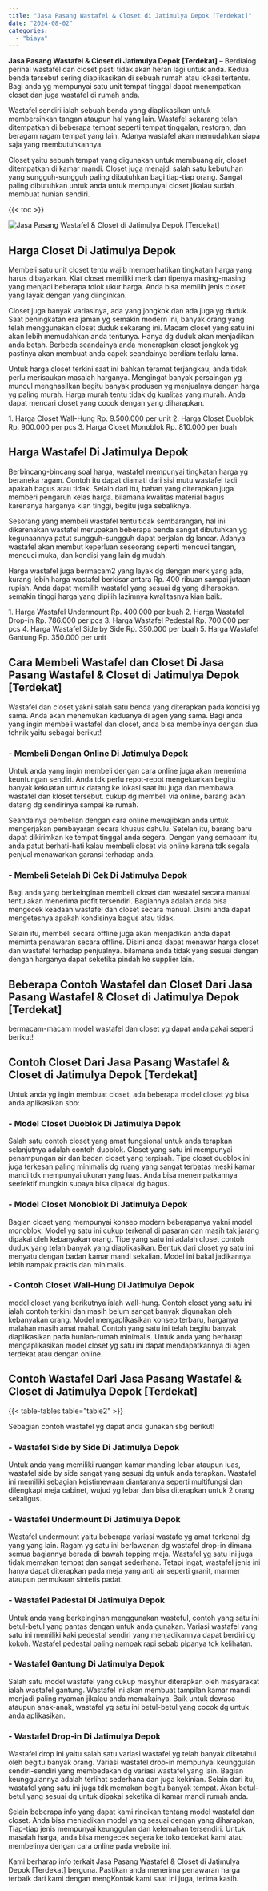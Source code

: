 ```yaml
---
title: "Jasa Pasang Wastafel & Closet di Jatimulya Depok [Terdekat]"
date: "2024-08-02"
categories: 
  - "biaya"
---
```


**Jasa Pasang Wastafel & Closet di Jatimulya Depok \[Terdekat\]** – Berdialog perihal wastafel dan closet pasti tidak akan heran lagi untuk anda. Kedua benda tersebut sering diaplikasikan di sebuah rumah atau lokasi tertentu. Bagi anda yg mempunyai satu unit tempat tinggal dapat menempatkan closet dan juga wastafel di rumah anda.

Wastafel sendiri ialah sebuah benda yang diaplikasikan untuk membersihkan tangan ataupun hal yang lain. Wastafel sekarang telah ditempatkan di beberapa tempat seperti tempat tinggalan, restoran, dan beragam ragam tempat yang lain. Adanya wastafel akan memudahkan siapa saja yang membutuhkannya.

Closet yaitu sebuah tempat yang digunakan untuk membuang air, closet ditempatkan di kamar mandi. Closet juga menajdi salah satu kebutuhan yang sungguh-sungguh paling dibutuhkan bagi tiap-tiap orang. Sangat paling dibutuhkan untuk anda untuk mempunyai closet jikalau sudah membuat hunian sendiri.

{{< toc >}}

![Jasa Pasang Wastafel & Closet di Jatimulya Depok [Terdekat]](/images/wastafel-closet-murah49.png)

## Harga Closet Di Jatimulya Depok

Membeli satu unit closet tentu wajib memperhatikan tingkatan harga yang harus dibayarkan. Kiat closet memiliki merk dan tipenya masing-masing yang menjadi beberapa tolok ukur harga. Anda bisa memilih jenis closet yang layak dengan yang diinginkan.

Closet juga banyak variasinya, ada yang jongkok dan ada juga yg duduk. Saat peningkatan era jaman yg semakin modern ini, banyak orang yang telah menggunakan closet duduk sekarang ini. Macam closet yang satu ini akan lebih memudahkan anda tentunya. Hanya dg duduk akan menjadikan anda betah. Berbeda seandainya anda menerapkan closet jongkok yg pastinya akan membuat anda capek seandainya berdiam terlalu lama.

Untuk harga closet terkini saat ini bahkan teramat terjangkau, anda tidak perlu merisaukan masalah harganya. Mengingat banyak persaingan yg muncul menghasilkan begitu banyak produsen yg menjualnya dengan harga yg paling murah. Harga murah tentu tidak dg kualitas yang murah. Anda dapat mencari closet yang cocok dengan yang diharapkan.

1\. Harga Closet Wall-Hung Rp. 9.500.000 per unit 2. Harga Closet Duoblok Rp. 900.000 per pcs 3. Harga Closet Monoblok Rp. 810.000 per buah

## Harga Wastafel Di Jatimulya Depok

Berbincang-bincang soal harga, wastafel mempunyai tingkatan harga yg beraneka ragam. Contoh itu dapat diamati dari sisi mutu wastafel tadi apakah bagus atau tidak. Selain dari itu, bahan yang diterapkan juga memberi pengaruh kelas harga. bilamana kwalitas material bagus karenanya harganya kian tinggi, begitu juga sebaliknya.

Sesorang yang membeli wastafel tentu tidak sembarangan, hal ini dikarenakan wastafel merupakan beberapa benda sangat dibutuhkan yg kegunaannya patut sungguh-sungguh dapat berjalan dg lancar. Adanya wastafel akan membut keperluan seseorang seperti mencuci tangan, mencuci muka, dan kondisi yang lain dg mudah.

Harga wastafel juga bermacam2 yang layak dg dengan merk yang ada, kurang lebih harga wastafel berkisar antara Rp. 400 ribuan sampai jutaan rupiah. Anda dapat memilih wastafel yang sesuai dg yang diharapkan. semakin tinggi harga yang dipilih lazimnya kwalitasnya kian baik.

1\. Harga Wastafel Undermount Rp. 400.000 per buah 2. Harga Wastafel Drop-in Rp. 786.000 per pcs 3. Harga Wastafel Pedestal Rp. 700.000 per pcs 4. Harga Wastafel Side by Side Rp. 350.000 per buah 5. Harga Wastafel Gantung Rp. 350.000 per unit

## Cara Membeli Wastafel dan Closet Di Jasa Pasang Wastafel & Closet di Jatimulya Depok \[Terdekat\]

Wastafel dan closet yakni salah satu benda yang diterapkan pada kondisi yg sama. Anda akan menemukan keduanya di agen yang sama. Bagi anda yang ingin membeli wastafel dan closet, anda bisa membelinya dengan dua tehnik yaitu sebagai berikut!

### \- Membeli Dengan Online Di Jatimulya Depok

Untuk anda yang ingin membeli dengan cara online juga akan menerima keuntungan sendiri. Anda tdk perlu repot-repot mengeluarkan begitu banyak kekuatan untuk datang ke lokasi saat itu juga dan membawa wastafel dan kloset tersebut. cukup dg membeli via online, barang akan datang dg sendirinya sampai ke rumah.

Seandainya pembelian dengan cara online mewajibkan anda untuk mengerjakan pembayaran secara khusus dahulu. Setelah itu, barang baru dapat dikirimkan ke tempat tinggal anda segera. Dengan yang semacam itu, anda patut berhati-hati kalau membeli closet via online karena tdk segala penjual menawarkan garansi terhadap anda.

### \- Membeli Setelah Di Cek Di Jatimulya Depok

Bagi anda yang berkeinginan membeli closet dan wastafel secara manual tentu akan menerima profit tersendiri. Bagiannya adalah anda bisa mengecek keadaan wastafel dan closet secara manual. Disini anda dapat mengetesnya apakah kondisinya bagus atau tidak.

Selain itu, membeli secara offline juga akan menjadikan anda dapat meminta penawaran secara offline. Disini anda dapat menawar harga closet dan wastafel terhadap penjualnya. bilamana anda tidak yang sesuai dengan dengan harganya dapat seketika pindah ke supplier lain.

## Beberapa Contoh Wastafel dan Closet Dari Jasa Pasang Wastafel & Closet di Jatimulya Depok \[Terdekat\]

bermacam-macam model wastafel dan closet yg dapat anda pakai seperti berikut!

## Contoh Closet Dari Jasa Pasang Wastafel & Closet di Jatimulya Depok \[Terdekat\]

Untuk anda yg ingin membuat closet, ada beberapa model closet yg bisa anda aplikasikan sbb:

### \- Model Closet Duoblok Di Jatimulya Depok

Salah satu contoh closet yang amat fungsional untuk anda terapkan selanjutnya adalah contoh duoblok. Closet yang satu ini mempunyai penampungan air dan badan closet yang terpisah. Tipe closet duoblok ini juga terkesan paling minimalis dg ruang yang sangat terbatas meski kamar mandi tdk mempunyai ukuran yang luas. Anda bisa menempatkannya seefektif mungkin supaya bisa dipakai dg bagus.

### \- Model Closet Monoblok Di Jatimulya Depok

Bagian closet yang mempunyai konsep modern beberapanya yakni model monoblok. Model yg satu ini cukup terkenal di pasaran dan masih tak jarang dipakai oleh kebanyakan orang. Tipe yang satu ini adalah closet contoh duduk yang telah banyak yang diaplikasikan. Bentuk dari closet yg satu ini menyatu dengan badan kamar mandi sekalian. Model ini bakal jadikannya lebih nampak praktis dan minimalis.

### \- Contoh Closet Wall-Hung Di Jatimulya Depok

model closet yang berikutnya ialah wall-hung. Contoh closet yang satu ini ialah contoh terkini dan masih belum sangat banyak digunakan oleh kebanyakan orang. Model mengaplikasikan konsep terbaru, harganya malahan masih amat mahal. Contoh yang satu ini telah begitu banyak diaplikasikan pada hunian-rumah minimalis. Untuk anda yang berharap mengaplikasikan model closet yg satu ini dapat mendapatkannya di agen terdekat atau dengan online.

## Contoh Wastafel Dari Jasa Pasang Wastafel & Closet di Jatimulya Depok \[Terdekat\]

{{< table-tables table="table2" >}}

Sebagian contoh wastafel yg dapat anda gunakan sbg berikut!

### \- Wastafel Side by Side Di Jatimulya Depok

Untuk anda yang memiliki ruangan kamar manding lebar ataupun luas, wastafel side by side sangat yang sesuai dg untuk anda terapkan. Wastafel ini memiliki sebagian keistimewaan diantaranya seperti multifungsi dan dilengkapi meja cabinet, wujud yg lebar dan bisa diterapkan untuk 2 orang sekaligus.

### \- Wastafel Undermount Di Jatimulya Depok

Wastafel undermount yaitu beberapa variasi wastafe yg amat terkenal dg yang yang lain. Ragam yg satu ini berlawanan dg wastafel drop-in dimana semua bagiannya berada di bawah topping meja. Wastafel yg satu ini juga tidak memakan tempat dan sangat sederhana. Tetapi ingat, wastafel jenis ini hanya dapat diterapkan pada meja yang anti air seperti granit, marmer ataupun permukaan sintetis padat.

### \- Wastafel Padestal Di Jatimulya Depok

Untuk anda yang berkeinginan menggunakan wasteful, contoh yang satu ini betul-betul yang pantas dengan untuk anda gunakan. Variasi wastafel yang satu ini memiliki kaki pedestal sendiri yang menjadikannya dapat berdiri dg kokoh. Wastafel pedestal paling nampak rapi sebab pipanya tdk kelihatan.

### \- Wastafel Gantung Di Jatimulya Depok

Salah satu model wastafel yang cukup masyhur diterapkan oleh masyarakat ialah wastafel gantung. Wastafel ini akan membuat tampilan kamar mandi menjadi paling nyaman jikalau anda memakainya. Baik untuk dewasa ataupun anak-anak, wastafel yg satu ini betul-betul yang cocok dg untuk anda aplikasikan.

### \- Wastafel Drop-in Di Jatimulya Depok

Wastafel drop ini yaitu salah satu variasi wastafel yg telah banyak diketahui oleh begitu banyak orang. Variasi wastafel drop-in mempunyai keunggulan sendiri-sendiri yang membedakan dg variasi wastafel yang lain. Bagian keunggulannya adalah terlihat sederhana dan juga kekinian. Selain dari itu, wastafel yang satu ini juga tdk memakan begitu banyak tempat. Akan betul-betul yang sesuai dg untuk dipakai seketika di kamar mandi rumah anda.

Selain beberapa info yang dapat kami rincikan tentang model wastafel dan closet. Anda bisa menjadikan model yang sesuai dengan yang diharapkan, Tiap-tiap jenis mempunyai keunggulan dan kelemahan tersendiri. Untuk masalah harga, anda bisa mengecek segera ke toko terdekat kami atau membelinya dengan cara online pada website ini.

Kami berharap info terkait Jasa Pasang Wastafel & Closet di Jatimulya Depok \[Terdekat\] berguna. Pastikan anda menerima penawaran harga terbaik dari kami dengan mengKontak kami saat ini juga, terima kasih.
